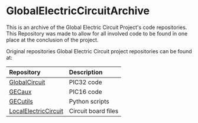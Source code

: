 # GlobalElectricCircuitArchive
This is an archive of the Global Electric Circuit Project's code repositories. This Repository was made to allow for all involved code to be found in one place at the conclusion of the project.

Original repositories Global Electric Circuit project repositories can be found at:

| Repository                                                                  | Description         |
|:--------------------------------------------------------------------------- |:------------------  |
| [GlobalCircuit](https://github.com/chordtoll/GlobalCircuit)                    | PIC32 code          |
| [GECaux](https://github.com/chordtoll/GECaux)                                  | PIC16 code          |
| [GECutils](https://github.com/chordtoll/GECutils)                              | Python scripts      |
| [LocalElectricCircuit](https://github.com/CodyAnderson/LocalElectricCircuit)| Circuit board files |

